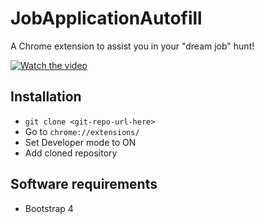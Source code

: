 # JobApplicationAutofill
A Chrome extension to assist you in your "dream job" hunt!

[![Watch the video](https://github.com/jayjagtap/Autofill-Buddy/blob/master/thumbnail.png)](https://youtu.be/BZmXUMSAnfc)

## Installation

- ```git clone <git-repo-url-here>```
- Go to ```chrome://extensions/```
- Set Developer mode to ON
- Add cloned repository

## Software requirements
- Bootstrap 4
